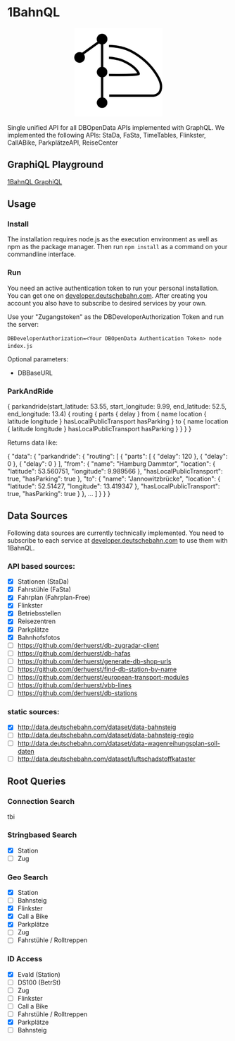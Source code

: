 # 1BahnQL
<p align="center">
  <img src="logo.svg" margin="auto" height="200" width="200">
</p>

Single unified API for all DBOpenData APIs implemented with GraphQL. We implemented the following APIs: StaDa, FaSta, TimeTables, Flinkster, CallABike, ParkplätzeAPI, ReiseCenter



## GraphiQL Playground
[1BahnQL GraphiQL](https://bahnql.herokuapp.com/graphql)

## Usage
### Install
The installation requires node.js as the execution environment as well as npm as the package manager. Then run `npm install` as a command on your commandline interface.

### Run
You need an active authentication token to run your personal installation. You can get one on [developer.deutschebahn.com](https://developer.deutschebahn.com). After creating you account you also have to subscribe to desired services by your own.

Use your "Zugangstoken" as the DBDeveloperAuthorization Token and run the server:

`DBDeveloperAuthorization=<Your DBOpenData Authentication Token> node index.js`

Optional parameters:
- DBBaseURL

### ParkAndRide

{
  parkandride(start_latitude: 53.55, start_longitude: 9.99, end_latitude: 52.5, end_longitude: 13.4) {
    routing {
      parts {
        delay
      }
      from {
        name
        location {
          latitude
          longitude
        }
        hasLocalPublicTransport
        hasParking
      }
      to {
        name
        location {
          latitude
          longitude
        }
        hasLocalPublicTransport
        hasParking
      }
    }
  }
}

Returns data like:

{
  "data": {
    "parkandride": {
      "routing": [
        {
          "parts": [
            {
              "delay": 120
            },
            {
              "delay": 0
            },
            {
              "delay": 0
            }
          ],
          "from": {
            "name": "Hamburg Dammtor",
            "location": {
              "latitude": 53.560751,
              "longitude": 9.989566
            },
            "hasLocalPublicTransport": true,
            "hasParking": true
          },
          "to": {
            "name": "Jannowitzbrücke",
            "location": {
              "latitude": 52.51427,
              "longitude": 13.419347
            },
            "hasLocalPublicTransport": true,
            "hasParking": true
          }
        },
        ...
      ]
    }
  }
}


## Data Sources
Following data sources are currently technically implemented. You need to subscribe to each service at [developer.deutschebahn.com](https://developer.deutschebahn.com) to use them with 1BahnQL.

### API based sources:

- [x] Stationen (StaDa)
- [x] Fahrstühle (FaSta)
- [x] Fahrplan (Fahrplan-Free)
- [x] Flinkster 
- [x] Betriebsstellen
- [x] Reisezentren
- [x] Parkplätze
- [x] Bahnhofsfotos
- [ ] https://github.com/derhuerst/db-zugradar-client
- [ ] https://github.com/derhuerst/db-hafas
- [ ] https://github.com/derhuerst/generate-db-shop-urls
- [ ] https://github.com/derhuerst/find-db-station-by-name
- [ ] https://github.com/derhuerst/european-transport-modules
- [ ] https://github.com/derhuerst/vbb-lines
- [ ] https://github.com/derhuerst/db-stations

### static sources:
- [x] http://data.deutschebahn.com/dataset/data-bahnsteig
- [ ] http://data.deutschebahn.com/dataset/data-bahnsteig-regio
- [ ] http://data.deutschebahn.com/dataset/data-wagenreihungsplan-soll-daten
- [ ] http://data.deutschebahn.com/dataset/luftschadstoffkataster

## Root Queries

### Connection Search

tbi

### Stringbased Search
- [x] Station
- [ ] Zug

### Geo Search
- [x] Station
- [ ] Bahnsteig
- [x] Flinkster
- [x] Call a Bike
- [x] Parkplätze
- [ ] Zug
- [ ] Fahrstühle / Rolltreppen

### ID Access
- [x] EvaId (Station)
- [ ] DS100 (BetrSt)
- [ ] Zug
- [ ] Flinkster
- [ ] Call a Bike
- [ ] Fahrstühle / Rolltreppen
- [x] Parkplätze
- [ ] Bahnsteig
